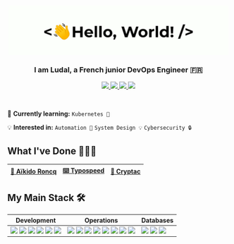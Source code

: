 <div align="center">
    <img src="assets/greetings.gif" align="center" height="" width="500" />
</div>

### <div align="center" width="200">I am Ludal, a French junior DevOps Engineer 🇫🇷</div>

<p align="center">
    <a href="mailto:contact@iamludal.fr">
        <img src="https://img.shields.io/badge/mail-%23ff4343.svg?&style=for-the-badge&logo=gmail&logoColor=white" />
    </a>
    <a href="https://twitter.com/iamludal">
        <img src="https://img.shields.io/badge/-Twitter-1ca0f1?style=for-the-badge&labelColor=1ca0f1&logo=twitter&logoColor=white" />
    </a>
    <a href="https://discordapp.com/users/256769299954401280">
        <img src="https://img.shields.io/badge/Discord-7289DA?style=for-the-badge&logo=discord&logoColor=white" />
    </a>
    <a href="https://iamludal.fr">
        <img src="https://svgshare.com/i/fDu.svg" />
    </a>
</p>
  
<br>

🧠 **Currently learning:** `Kubernetes 🐙`

💡 **Interested in:** `Automation 🚀` `System Design 💡` `Cybersecurity 🔒`
 

## What I've Done 👨🏻‍💻

<div align="center">
    
[🥋 Aïkido Roncq](https://www.aikido-roncq.fr) | [⌨️ Typospeed](http://typospeed.iamludal.fr) | [🚀 Cryptac](https://play.google.com/store/apps/details?id=fr.iamludal.cryptac)  
--- | --- | ---

</div>

## My Main Stack 🛠️

<table>
    <thead>
        <tr>
            <th>Development</th>
            <th>Operations</th>
            <th>Databases</th>
        </tr>
    </thead>
    <tbody>
        <tr>
            <td>
                <img src="https://img.shields.io/badge/TypeScript-007ACC?style=for-the-badge&logo=typescript&logoColor=white" />
                <img src="https://img.shields.io/badge/Next.js-000?style=for-the-badge&logo=next.js&logoColor=white" />
                <img src="https://img.shields.io/badge/NestJS-000?style=for-the-badge&logo=nestjs&logoColor=F00" />
                <img src="https://img.shields.io/badge/Node.js-43853D?style=for-the-badge&logo=node.js&logoColor=white" />
                <img src="https://img.shields.io/badge/Spring%20Boot-67AA3C?style=for-the-badge&logo=springboot&logoColor=white" />
                <img src="https://img.shields.io/badge/Python-3776AB?style=for-the-badge&logo=python&logoColor=F7F7F7" />
            </td>
            <td>
                <img src="https://img.shields.io/badge/Ansible-F7F7F7?style=for-the-badge&logo=ansible&logoColor=black" />
                <img src="https://img.shields.io/badge/Terraform-F7F7F7?style=for-the-badge&logo=terraform&logoColor=5A40DD" />
                <img src="https://img.shields.io/badge/Grafana-F7F7F7?style=for-the-badge&logo=grafana&logoColor=E55729" />
                <img src="https://img.shields.io/badge/DataDog-F7F7F7?style=for-the-badge&logo=datadog&logoColor=632CA6" />
                <img src="https://img.shields.io/badge/Kubernetes-F7F7F7?style=for-the-badge&logo=kubernetes&logoColor=3068DB" />
                <img src="https://img.shields.io/badge/Docker-F7F7F7?style=for-the-badge&logo=docker&logoColor=61DAFB" />
                <img src="https://img.shields.io/badge/GitHub%20Actions-F7F7F7?style=for-the-badge&logo=github&logoColor=black" />
                <img src="https://img.shields.io/badge/GitLab%20CI-F7F7F7?style=for-the-badge&logo=gitlab&logoColor=FC6D26" />
            </td>
            <td>
                <img src="https://img.shields.io/badge/PostgreSQL-316192?style=for-the-badge&logo=postgresql&logoColor=white" />
                <img src="https://img.shields.io/badge/MongoDB-679444?style=for-the-badge&logo=mongodb&logoColor=white" />
                <img src="https://img.shields.io/badge/Redis-C13B2C?style=for-the-badge&logo=redis&logoColor=white" />
            </td>
        </tr>
    </tbody>
</table>
